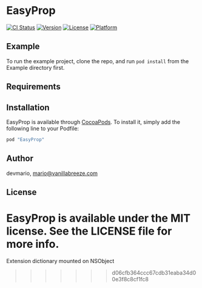 # EasyProp

[![CI Status](http://img.shields.io/travis/devmario/EasyProp.svg?style=flat)](https://travis-ci.org/devmario/EasyProp)
[![Version](https://img.shields.io/cocoapods/v/EasyProp.svg?style=flat)](http://cocoapods.org/pods/EasyProp)
[![License](https://img.shields.io/cocoapods/l/EasyProp.svg?style=flat)](http://cocoapods.org/pods/EasyProp)
[![Platform](https://img.shields.io/cocoapods/p/EasyProp.svg?style=flat)](http://cocoapods.org/pods/EasyProp)

## Example

To run the example project, clone the repo, and run `pod install` from the Example directory first.

## Requirements

## Installation

EasyProp is available through [CocoaPods](http://cocoapods.org). To install
it, simply add the following line to your Podfile:

```ruby
pod "EasyProp"
```

## Author

devmario, mario@vanillabreeze.com

## License

EasyProp is available under the MIT license. See the LICENSE file for more info.
=======
Extension dictionary mounted on NSObject
>>>>>>> d06cfb364ccc67cdb31eaba34d00e3f8c8cf1fc8
